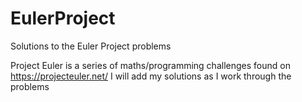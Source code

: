 # EulerProject
Solutions to the Euler Project problems

Project Euler is a series of maths/programming challenges found on https://projecteuler.net/
I will add my solutions as I work through the problems
